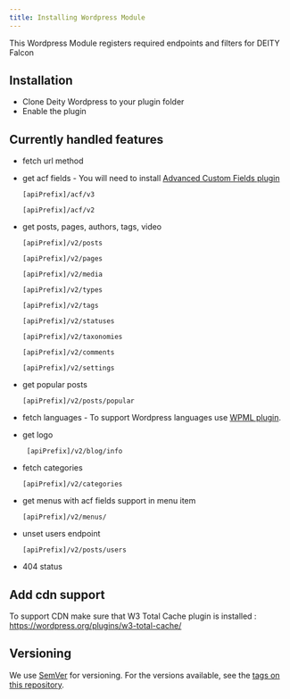 ```yaml
---
title: Installing Wordpress Module
---
```


This Wordpress Module registers required endpoints and filters for DEITY Falcon

## Installation

- Clone Deity Wordpress to your plugin folder
- Enable the plugin

## Currently handled features

- fetch url method
- get acf fields - You will need to install [Advanced Custom Fields plugin](https://www.advancedcustomfields.com/) 
    ```text
    [apiPrefix]/acf/v3
    ```
    ```text
    [apiPrefix]/acf/v2
    ```

- get posts, pages, authors, tags, video
    ```text
    [apiPrefix]/v2/posts
    ```
    ```text
    [apiPrefix]/v2/pages
    ```
    ```text
    [apiPrefix]/v2/media
    ```
    ```text
    [apiPrefix]/v2/types
    ```
    ```text
    [apiPrefix]/v2/tags
    ```
    ```text
    [apiPrefix]/v2/statuses
    ```
    ```text
    [apiPrefix]/v2/taxonomies
    ```
    ```text
    [apiPrefix]/v2/comments
    ```
    ```text
    [apiPrefix]/v2/settings
    ```

- get popular posts
    ```text
    [apiPrefix]/v2/posts/popular
    ```

- fetch languages - To support Wordpress languages use [WPML plugin](https://wpml.org/).

- get logo
   ```text
    [apiPrefix]/v2/blog/info
   ```

- fetch categories
    ```text
    [apiPrefix]/v2/categories
    ```

- get menus with acf fields support in menu item 
    ```text
    [apiPrefix]/v2/menus/
    ```

- unset users endpoint
    ```text
    [apiPrefix]/v2/posts/users
    ```
    
- 404 status

## Add cdn support
To support CDN make sure that W3 Total Cache plugin is installed : https://wordpress.org/plugins/w3-total-cache/

## Versioning

We use [SemVer](http://semver.org/) for versioning. For the versions available, see the [tags on this repository](https://github.com/deity-io/falcon-wordpress-module/tags). 